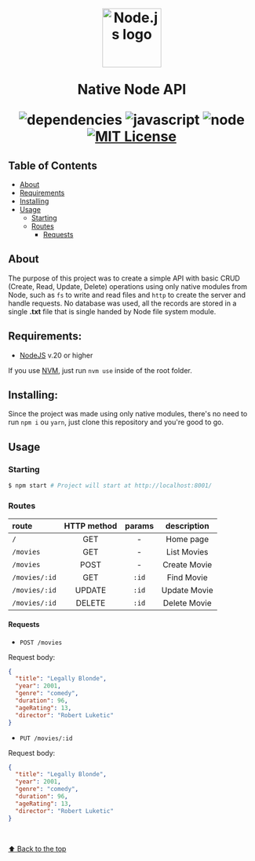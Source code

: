 <h1 align="center">
	<img width="120" src="https://i.imgur.com/fUEdIDW.png" alt="Node.js logo">
  <p> Native Node API</p>
  
  ![dependencies](https://img.shields.io/badge/dependecies-0-brightgreen.svg?style=flat-square)
  ![javascript](https://img.shields.io/github/languages/top/daspeon/native-node-api)
  ![node](https://img.shields.io/static/v1?label=node&message=20.11.1&color=2d3748&logo=node.js&style=flat-square)
  [![MIT License](https://img.shields.io/badge/license-MIT-green?style=flat-square)](https://raw.githubusercontent.com/daspeon/native-node-api/main/LICENSE)
</h1>

## Table of Contents

- [About](#about)
- [Requirements](#requirements)
- [Installing](#installing)
- [Usage](#usage)
  - [Starting](#starting)
  - [Routes](#routes)
    - [Requests](#requests)
      <br/>

## About

The purpose of this project was to create a simple API with basic CRUD (Create, Read, Update, Delete) operations using only native modules from Node, such as `fs` to write and read files and `http` to create the server and handle requests. No database was used, all the records are stored in a single **.txt** file that is single handed by Node file system module.

## **Requirements:**

- [NodeJS](https://nodejs.org/en) v.20 or higher

If you use [NVM](https://github.com/nvm-sh/nvm), just run `nvm use` inside of the root folder.

## **Installing:**

Since the project was made using only native modules, there's no need to run `npm i` ou `yarn`, just clone this repository and you're good to go.

## Usage

### **Starting**

```bash
$ npm start # Project will start at http://localhost:8001/
```

### **Routes**

| route         | HTTP method | params | description  |
| :------------ | :---------: | :----: | :----------: |
| `/`           |     GET     |   -    |  Home page   |
| `/movies`     |     GET     |   -    | List Movies  |
| `/movies`     |    POST     |   -    | Create Movie |
| `/movies/:id` |     GET     | `:id`  |  Find Movie  |
| `/movies/:id` |   UPDATE    | `:id`  | Update Movie |
| `/movies/:id` |   DELETE    | `:id`  | Delete Movie |

#### Requests

- `POST /movies`

Request body:

```json
{
  "title": "Legally Blonde",
  "year": 2001,
  "genre": "comedy",
  "duration": 96,
  "ageRating": 13,
  "director": "Robert Luketic"
}
```

- `PUT /movies/:id`

Request body:

```json
{
  "title": "Legally Blonde",
  "year": 2001,
  "genre": "comedy",
  "duration": 96,
  "ageRating": 13,
  "director": "Robert Luketic"
}
```

<br/>

[⬆ Back to the top](#---native-node-api)
